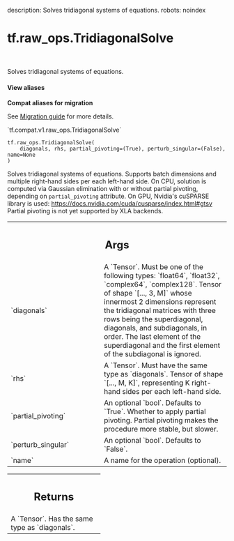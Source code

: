 description: Solves tridiagonal systems of equations.
robots: noindex

# tf.raw_ops.TridiagonalSolve

<!-- Insert buttons and diff -->

<table class="tfo-notebook-buttons tfo-api nocontent" align="left">

</table>



Solves tridiagonal systems of equations.

<section class="expandable">
  <h4 class="showalways">View aliases</h4>
  <p>
<b>Compat aliases for migration</b>
<p>See
<a href="https://www.tensorflow.org/guide/migrate">Migration guide</a> for
more details.</p>
<p>`tf.compat.v1.raw_ops.TridiagonalSolve`</p>
</p>
</section>

<pre class="devsite-click-to-copy prettyprint lang-py tfo-signature-link">
<code>tf.raw_ops.TridiagonalSolve(
    diagonals, rhs, partial_pivoting=(True), perturb_singular=(False), name=None
)
</code></pre>



<!-- Placeholder for "Used in" -->

  Solves tridiagonal systems of equations.
  Supports batch dimensions and multiple right-hand sides per each left-hand
  side.
  On CPU, solution is computed via Gaussian elimination with or without partial
  pivoting, depending on `partial_pivoting` attribute. On GPU, Nvidia's cuSPARSE
  library is used: https://docs.nvidia.com/cuda/cusparse/index.html#gtsv
  Partial pivoting is not yet supported by XLA backends.

<!-- Tabular view -->
 <table class="responsive fixed orange">
<colgroup><col width="214px"><col></colgroup>
<tr><th colspan="2"><h2 class="add-link">Args</h2></th></tr>

<tr>
<td>
`diagonals`
</td>
<td>
A `Tensor`. Must be one of the following types: `float64`, `float32`, `complex64`, `complex128`.
Tensor of shape `[..., 3, M]` whose innermost 2 dimensions represent the
tridiagonal matrices with three rows being the superdiagonal, diagonals, and
subdiagonals, in order. The last element of the superdiagonal and the first
element of the subdiagonal is ignored.
</td>
</tr><tr>
<td>
`rhs`
</td>
<td>
A `Tensor`. Must have the same type as `diagonals`.
Tensor of shape `[..., M, K]`, representing K right-hand sides per each
left-hand side.
</td>
</tr><tr>
<td>
`partial_pivoting`
</td>
<td>
An optional `bool`. Defaults to `True`.
Whether to apply partial pivoting. Partial pivoting makes the procedure more
stable, but slower.
</td>
</tr><tr>
<td>
`perturb_singular`
</td>
<td>
An optional `bool`. Defaults to `False`.
</td>
</tr><tr>
<td>
`name`
</td>
<td>
A name for the operation (optional).
</td>
</tr>
</table>



<!-- Tabular view -->
 <table class="responsive fixed orange">
<colgroup><col width="214px"><col></colgroup>
<tr><th colspan="2"><h2 class="add-link">Returns</h2></th></tr>
<tr class="alt">
<td colspan="2">
A `Tensor`. Has the same type as `diagonals`.
</td>
</tr>

</table>

